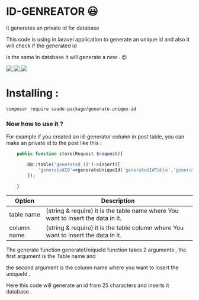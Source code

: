 # ID-GENREATOR 😃

it generates an private id for database

This code is using in laravel application to generate an unique id and also it will check if the generated id <br>

is the same in database it will generate a new . 😉

<p dir="auto">
<a href="https://laravel.com/docs/10.x" rel="nofollow">
<img src='https://img.shields.io/badge/Laravel-FF2D20?style=for-the-badge&logo=laravel&logoColor=white'/>
</a>


<a href="https://www.php.net/" rel="nofollow">
<img src='https://img.shields.io/badge/PHP-777BB4?style=for-the-badge&logo=php&logoColor=white'/>
</a>

<a href="https://www.mysql.com/" rel="nofollow">
<img src='https://img.shields.io/badge/MySQL-005C84?style=for-the-badge&logo=mysql&logoColor=white'/>
</a>

# Installing :
    

```
composer require saade-package/generate-unique-id
```



</p>



<h3>Now how to use it ?</h3>

For example if you created an id-generator column in post table, you can make an private id to the post like this :



```php
    public function store(Request $request){

        DB::table('generated_id')->insert([
            'generatedID'=>generateUniqueId('generatedIdTable','generatedIdColumn')
        ]);

    }
```

| Option | Description |
| ------ | ----------- |
| table name| (string & require) it is the table name where You want to insert the data in it. |
| column name| (string & require) it is the table column where You want to insert the data in it. |


 
The generate function generateUniqueId function takes 2 arguments , the first argument is the Table name and <br>

the second argument is the column name where you want to insert the uniqueId .

Here this code will generate an id from 25 characters and inserts it database .


